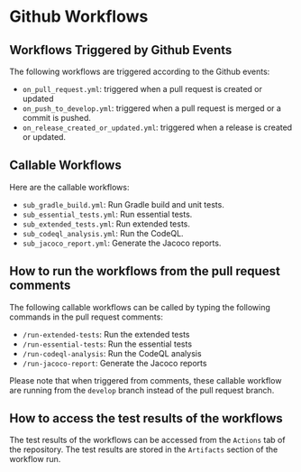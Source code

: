 # Github Workflows

## Workflows Triggered by Github Events

The following workflows are triggered according to the Github events:

- `on_pull_request.yml`: triggered when a pull request is created or updated
- `on_push_to_develop.yml`: triggered when a pull request is merged or a commit is pushed.
- `on_release_created_or_updated.yml`: triggered when a release is created or updated.

## Callable Workflows

Here are the callable workflows:

- `sub_gradle_build.yml`: Run Gradle build and unit tests.
- `sub_essential_tests.yml`: Run essential tests.
- `sub_extended_tests.yml`: Run extended tests.
- `sub_codeql_analysis.yml`: Run the CodeQL.
- `sub_jacoco_report.yml`: Generate the Jacoco reports.

## How to run the workflows from the pull request comments

The following callable workflows can be called by typing the following commands in the pull request comments:

- `/run-extended-tests`: Run the extended tests
- `/run-essential-tests`: Run the essential tests
- `/run-codeql-analysis`: Run the CodeQL analysis
- `/run-jacoco-report`: Generate the Jacoco reports

Please note that when triggered from comments, these callable workflow are running from the `develop` branch instead of
the pull request branch. 


## How to access the test results of the workflows

The test results of the workflows can be accessed from the `Actions` tab of the repository. The test results are stored
in the `Artifacts` section of the workflow run. 

